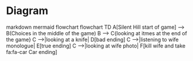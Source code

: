 # Diagram
markdown mermaid flowchart
flowchart TD
    A[Silent Hill start of game] --> B(Choices in the middle of the game)
    B --> C{looking at itmes at the end of the game}
    C -->|looking at a knife| D[bad ending]
    C -->|listening to wife monologue| E[true ending]
    C -->|looking at wife photo| F[kill wife and take fa:fa-car Car ending]

